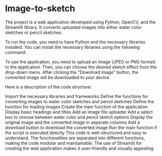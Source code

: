 # Image-to-sketch


The project is a web application developed using Python, OpenCV, and the Streamlit library. It converts uploaded images into either water color sketches or pencil sketches.

To run the code, you need to have Python and the necessary libraries installed. You can install the necessary libraries using the following command:

To use the application, you need to upload an image (JPEG or PNG format) to the application. Then, you can choose the desired sketch effect from the drop-down menu. After clicking the "Download image" button, the converted image will be downloaded to your device.

Here is a description of the code structure:

Import the necessary libraries and frameworks
Define the functions for converting images to water color sketches and pencil sketches
Define the function for loading images
Create the main function of the application
Display basic headings and titles
Add an image file uploader
Add a select box to choose between water color and pencil sketch options
Display the original image and the converted image in separate columns
Add a download button to download the converted image
Run the main function if the script is executed directly
This code is well-structured and easy to understand. The functionalities are separated into different functions, making the code modular and maintainable. The use of Streamlit for creating the web application makes it user-friendly and visually appealing.



